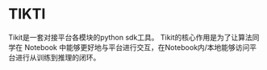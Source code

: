 # TIKTI
Tikit是一套对接平台各模块的python sdk工具。
Tikit的核心作用是为了让算法同学在 Notebook 中能够更好地与平台进行交互，在Notebook内/本地能够访问平台进行从训练到推理的闭环。
